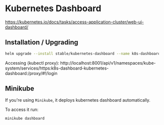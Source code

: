 # Kubernetes Dashboard

https://kubernetes.io/docs/tasks/access-application-cluster/web-ui-dashboard/

## Installation / Upgrading

```bash
helm upgrade --install stable/kubernetes-dashboard --name k8s-dashboard -f ./values.yaml
```

Accessing (kubectl proxy): http://localhost:8001/api/v1/namespaces/kube-system/services/https:k8s-dashboard-kubernetes-dashboard:/proxy/#!/login 

## Minikube

If you're using `Minikube`, it deploys kubernetes dashboard automatically.

To access it run:

```bash
minikube dashboard
```
